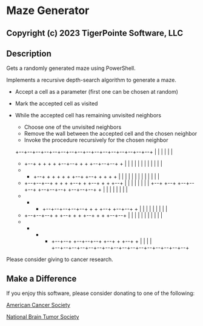 # Maze Generator
## Copyright (c) 2023 TigerPointe Software, LLC

## Description
Gets a randomly generated maze using PowerShell.

Implements a recursive depth-search algorithm to generate a maze.

  - Accept a cell as a parameter (first one can be chosen at random)
  - Mark the accepted cell as visited
  - While the accepted cell has remaining unvisited neighbors
    - Choose one of the unvisited neighbors
    - Remove the wall between the accepted cell and the chosen neighbor
    - Invoke the procedure recursively for the chosen neighbor


    +--+--+--+--+--+--+--+--+--+--+--+--+--+--+--+--+
             |        |           |  |           |  |
    +  +--+  +  +  +  +  +--+--+  +  +  +--+--+--+  +
    |     |  |  |  |  |  |  |     |  |     |        |
    +  +  +--+  +  +  +  +  +  +--+  +--+  +  +  +  +
    |  |        |  |  |  |  |     |     |  |  |  |  |
    +  +--+--+--+  +  +  +  +--+  +  +--+  +  +  +--+
    |        |     |     |           |     |  |     |
    +--+  +--+  +--+--+--+  +--+--+--+  +--+--+--+  +
    |  |  |     |              |  |     |           |
    +  +  +  +--+--+--+--+--+  +  +  +--+  +--+--+  +
    |     |        |        |  |  |     |  |        |
    +  +--+--+--+  +  +--+  +  +  +--+  +  +  +--+--+
    |  |     |  |     |     |     |     |  |  |     |
    +  +  +  +  +--+--+  +--+--+--+  +--+  +  +--+  +
    |     |           |                    |         
    +--+--+--+--+--+--+--+--+--+--+--+--+--+--+--+--+

Please consider giving to cancer research.

## Make a Difference
If you enjoy this software, please consider donating to one of the following:

[American Cancer Society](https://www.cancer.org)

[National Brain Tumor Society](https://braintumor.org)